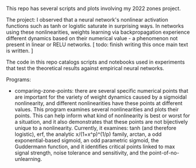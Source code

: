 This repo has several scripts and plots involving my 2022 zones project.

The project: I observed that a neural network's nonlinear activation 
functions such as tanh or logistic saturate in surprising ways. In 
networks using these nonlinearities, weights learning via backpropagation 
experience different dynamics based on their numerical value - a phenomenon
not present in linear or RELU networks.  [ todo: finish writing this once
main text is written. ]

The code in this repo catalogs scripts and notebooks used in experiments 
that test the theoretical results against empirical neural networks.

Programs: 
- comparing-zone-points: there are several specific numerical points
that are important for the variety of weight dynamics caused by a sigmoidal
nonlinearity, and different nonlinearities have these points at different
values. This program examines several nonlinearities and plots their points.
This can help inform what kind of nonlinearity is best or worst for a
situation, and it also demonstrates that these points are not bijectively
unique to a nonlinearity. Currently, it examines: tanh (and therefore 
logistic), erf, the analytic x/(1+x^p)^(1/p) family, arctan, a odd 
exponential-based sigmoid, an odd parametric sigmoid, the Guddermann 
function, and it identifies critical points linked to max signal strength, 
noise tolerance and sensitivity, and the point-of-no-unlearning.
